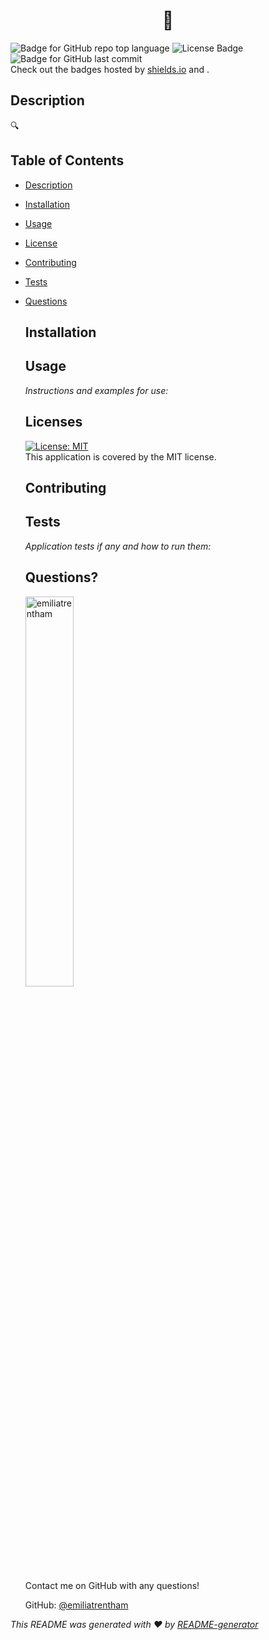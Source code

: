 
  <h1 align="center"> 👋</h1>
   
  ![Badge for GitHub repo top language](https://img.shields.io/github/languages/top/${data.username}/${data.repo}?style=flat&logo=appveyor) 
  ![License Badge](https://img.shields.io/badge/license-MIT-brightgreen)
  ![Badge for GitHub last commit](https://img.shields.io/github/last-commit/emiliatrentham/README-generator?style=flat&logo=appveyor)<br />
   Check out the badges hosted by [shields.io](https://shields.io/) and .

  ## Description
  🔍 

  ## Table of Contents
- [Description](#description)
- [Installation](#installation)
- [Usage](#usage)
- [License](#license)
- [Contributing](#contributing)
- [Tests](#tests)
- [Questions](#questions)

  ## Installation
  

  ## Usage
  *Instructions and examples for use:*
  

  ## Licenses
  [![License: MIT](https://img.shields.io/badge/License-MIT-yellow.svg)](https://opensource.org/licenses/MIT)
  <br />
  This application is covered by the MIT license. 

  ## Contributing 
  

  ## Tests
  *Application tests if any and how to run them:*
  

  ## Questions?

  <img src="https://avatars.githubusercontent.com/u/38886696?v=4" alt="emiliatrentham" width="40%" />

  Contact me on GitHub with any questions! <br />

  GitHub: [@emiliatrentham](https://github.com/emiliatrentham)
 
_This README was generated with ❤️ by [README-generator](https://github.com/emiliatrentham/README-generator)_
